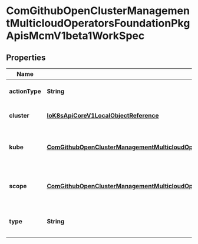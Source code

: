 
# ComGithubOpenClusterManagementMulticloudOperatorsFoundationPkgApisMcmV1beta1WorkSpec

## Properties
Name | Type | Description | Notes
------------ | ------------- | ------------- | -------------
**actionType** | **String** | ActionType is the type of the action |  [optional]
**cluster** | [**IoK8sApiCoreV1LocalObjectReference**](IoK8sApiCoreV1LocalObjectReference.md) | Cluster is a selector of cluster |  [optional]
**kube** | [**ComGithubOpenClusterManagementMulticloudOperatorsFoundationPkgApisMcmV1beta1KubeWorkSpec**](ComGithubOpenClusterManagementMulticloudOperatorsFoundationPkgApisMcmV1beta1KubeWorkSpec.md) | KubeWorkSpec is the work to process kubernetes operation |  [optional]
**scope** | [**ComGithubOpenClusterManagementMulticloudOperatorsFoundationPkgApisMcmV1beta1ResourceFilter**](ComGithubOpenClusterManagementMulticloudOperatorsFoundationPkgApisMcmV1beta1ResourceFilter.md) | Scope is the scope of the work to be apply to in a cluster |  [optional]
**type** | **String** | Type defins the type of the woke to be done |  [optional]




